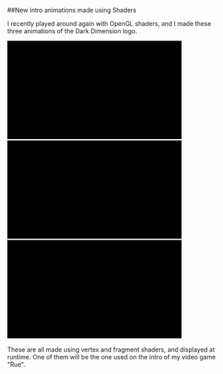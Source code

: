 ##New intro animations made using Shaders

I recently played around again with OpenGL shaders, and I made these three animations of the Dark Dimension logo.

![Dark Dimension animation 1: Waves](/images/posts/202204220700/animated_1.gif "Animation: Waves")
![Dark Dimension animation 2: Squares](/images/posts/202204220700/animated_2.gif "Animation: Squares")
![Dark Dimension animation 3: Vortex](/images/posts/202204220700/animated_3.gif "Animation: Vortex")

These are all made using vertex and fragment shaders, and displayed at runtime. One of them will be the one used on the intro of my video game "Rue".
